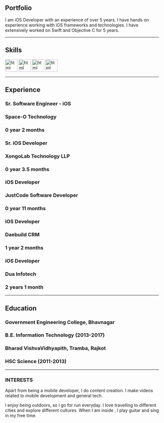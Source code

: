 ## Portfolio

I am iOS Developer with an experience of over 5 years. I have hands on experience working with iOS frameworks and technologies. I have extensively worked on Swift and Objective C for 5 years.

---

## Skills

<p align='left'>
    <img src='https://img.icons8.com/color/344/swift.png' alt="html" width="40" height="40">
    <img src='https://img.icons8.com/color/344/swiftui.png' alt="html" width="40" height="40">
     <img src='https://img.icons8.com/external-tal-revivo-bold-tal-revivo/344/external-apple-inc-logotype-of-an-american-multinational-technology-company-logo-bold-tal-revivo.png' alt="html" width="40" height="40">
  <img src='https://img.icons8.com/color/344/python--v1.png' alt="html" width="40" height="40">
</p>

---

## Experience
### **Sr. Software Engineer - iOS**
### Space-O Technology
### 0 year 2 months

### **Sr. iOS Developer**
### XongoLab Technology LLP
### 0 year 3.5 months

### **iOS Developer**
### JustCode Software Developer
### 0 year 11 months

### **iOS Developer**
### Daebuild CRM
### 1 year 2 months

### **iOS Developer**
### Dua Infotech
### 2 years 1 month




---

## Education

### **Government Engineering College, Bhavnagar**
### B.E. Information Technology (2013-2017)

### **Bharad VishvaVidhyapith, Tramba, Rajkot**
### HSC Science (2011-2013)

---

### INTERESTS
Apart from being a mobile developer, I do content creation. I make videos related to mobile development and general tech.

I enjoy being outdoors, so i go for run everyday. I love travelling to different cities and explore different cultures. When I am inside , I play guitar and sing in my free time.
